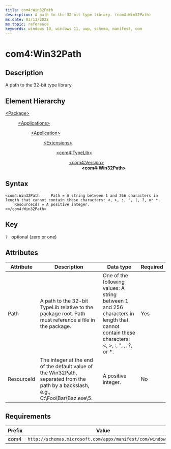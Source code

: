 ```yaml
---
title: com4:Win32Path
description: A path to the 32-bit type library. (com4:Win32Path)
ms.date: 03/13/2022
ms.topic: reference
keywords: windows 10, windows 11, uwp, schema, manifest, com
---
```


# com4:Win32Path



## Description
A path to the 32-bit type library.



## Element Hierarchy
<dl><dt><a href = "element-package.md">&lt;Package&gt;</a></dt>
<dd>
<dl><dt><a href = "element-applications.md">&lt;Applications&gt;</a></dt>
<dd>
<dl><dt><a href = "element-application.md">&lt;Application&gt;</a></dt>
<dd>
<dl><dt><a href = "element-1-extensions.md">&lt;Extensions&gt;</a></dt>
<dd>
<dl><dt><a href = "element-com4-typelib.md">&lt;com4:TypeLib&gt;</a></dt>
<dd>
<dl><dt><a href = "element-com4-version.md">&lt;com4:Version&gt;</a></dt>
<dd>
<b>&lt;com4:Win32Path&gt;</b>
</dd>
</dl>
</dd>
</dl>
</dd>
</dl>
</dd>
</dl>
</dd>
</dl>
</dd>
</dl>

## Syntax
```syntax
<com4:Win32Path     Path = A string between 1 and 256 characters in length that cannot contain these characters: <, >, :, ", |, ?, or *.
    ResourceId? = A positive integer.
></com4:Win32Path>
```

## Key
`?`    optional (zero or one) 


## Attributes

| Attribute | Description | Data type | Required |
| -----------| -------------| -----------| ----------|
| Path | A path to the 32-bit TypeLib relative to the package root. Path must reference a file in the package. | One of the following values: A string between 1 and 256 characters in length that cannot contain these characters: <, >, :, ", ,, ?, or *.| Yes |
| ResourceId | The integer at the end of the default value of the Win32Path, separated from the path by a backslash, e.g., C:\Foo\Bar\Baz.exe\5. | A positive integer.| No |



## Requirements
| Prefix | Value |
| ---------------| -------------------------------------------------------------|
| com4 | `http://schemas.microsoft.com/appx/manifest/com/windows10/4` |
